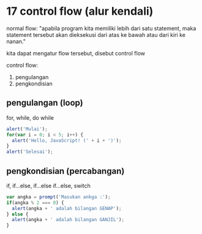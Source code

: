 # 17 control flow (alur kendali)

normal flow:
"apabila program kita memiliki lebih dari satu statement, maka statement tersebut akan dieksekusi dari atas ke bawah atau dari kiri ke nanan."

kita dapat mengatur flow tersebut, disebut control flow

control flow:
1. pengulangan
2. pengkondisian

## pengulangan (loop)

for, while, do while

```javascript
alert('Mulai');
for(var i = 0; i < 5; i++) {
  alert('Hello, JavaScript! (' + i + ')');
}
alert('Selesai');
```

## pengkondisian (percabangan)

if, if...else, if...else if...else, switch

```javascript
var angka = prompt('Masukan ankga :');
if(angka % 2 === 0) {
  alert(angka + ' adalah bilangan GENAP');
} else {
  alert(angka + ' adalah bilangan GANJIL');
}
```
